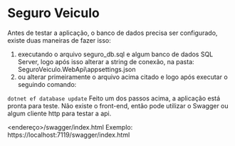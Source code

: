 # Seguro Veiculo
Antes de testar a aplicação, o banco de dados precisa ser configurado, existe duas maneiras de fazer isso:
1) executando o arquivo seguro_db.sql e algum banco de dados SQL Server, logo após isso alterar a string de conexão, na pasta: SeguroVeiculo.WebApi\appsettings.json
2) ou alterar primeiramente o arquivo acima citado e logo após executar o seguindo comando: 

  `dotnet ef database update` 
Feito um dos passos acima, a aplicação está pronta para teste.
Não existe o front-end, então pode utilizar o Swagger ou algum cliente http para testar a api.

<endereço>/swagger/index.html
Exemplo: https://localhost:7119/swagger/index.html